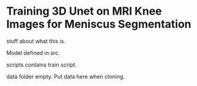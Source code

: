 # Training 3D Unet on MRI Knee Images for Meniscus Segmentation

stuff about what this is.

Model defined in src.

scripts contains train script.

data folder empty. Put data here when cloning.